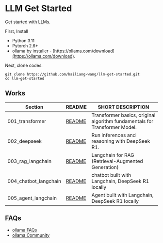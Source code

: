 # LLM Get Started
Get started with LLMs.

First, Install 

* Python 3.11
* Pytorch 2.6+
* ollama by installer - [https://ollama.com/download](https://ollama.com/download).

Next, clone codes.

```
git clone https://github.com/hailiang-wang/llm-get-started.git
cd llm-get-started
```

## Works

| Section | README | SHORT DESCRIPTION |
| --- | --- | --- |
| 001_transformer | [README](./001_transformer/README.md) | Transformer basics, original algorithm fundamentals for Transformer Model. | 
| 002_deepseek | [README](./002_deepseek/README.md)  | Run inferences and reasoning with DeepSeek R1. | 
| 003_rag_langchain | [README](./003_rag_langchain/README.md) | Langchain for RAG (Retrieval-Augmented Generation) |
| 004_chatbot_langchain | [README](./004_chatbot_langchain/README.md) | chatbot built with Langchain, DeepSeek R1 locally|
| 005_agent_langchain | [README](./005_agent_langchain/README.md) | Agent built with Langchain, DeepSeek R1 locally|


## FAQs

* [ollama FAQs](https://github.com/ollama/ollama/blob/main/docs/faq.md)
* [ollama Community](https://discord.com/channels/1128867683291627614/1211804431340019753)